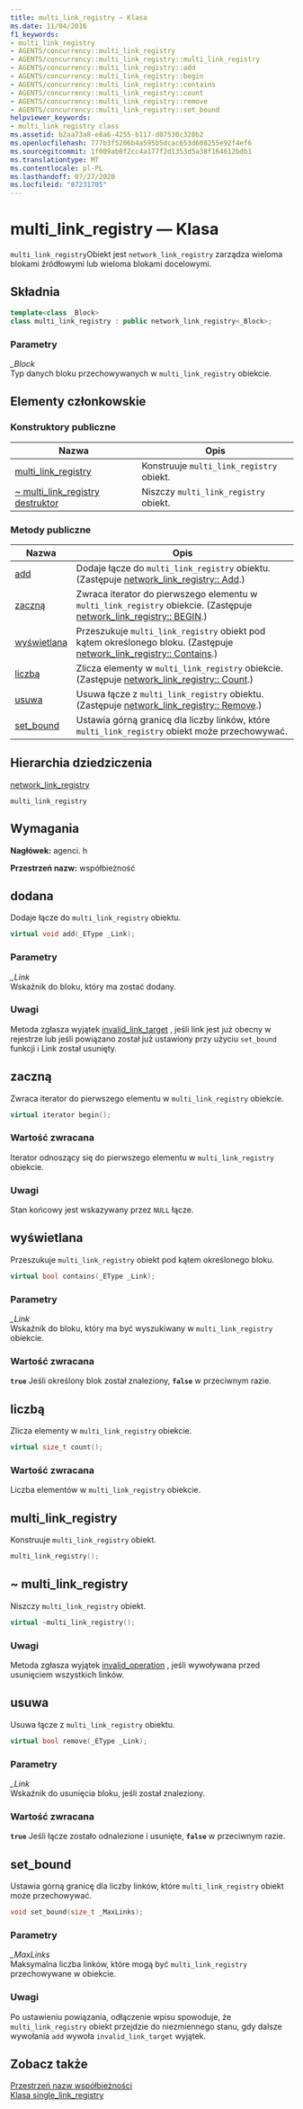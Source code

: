 ```yaml
---
title: multi_link_registry — Klasa
ms.date: 11/04/2016
f1_keywords:
- multi_link_registry
- AGENTS/concurrency::multi_link_registry
- AGENTS/concurrency::multi_link_registry::multi_link_registry
- AGENTS/concurrency::multi_link_registry::add
- AGENTS/concurrency::multi_link_registry::begin
- AGENTS/concurrency::multi_link_registry::contains
- AGENTS/concurrency::multi_link_registry::count
- AGENTS/concurrency::multi_link_registry::remove
- AGENTS/concurrency::multi_link_registry::set_bound
helpviewer_keywords:
- multi_link_registry class
ms.assetid: b2aa73a8-e8a6-4255-b117-d07530c328b2
ms.openlocfilehash: 777b3f5206b4a595b5dcac653d608255e92f4ef6
ms.sourcegitcommit: 1f009ab0f2cc4a177f2d1353d5a38f164612bdb1
ms.translationtype: MT
ms.contentlocale: pl-PL
ms.lasthandoff: 07/27/2020
ms.locfileid: "87231705"
---
```

# <a name="multi_link_registry-class"></a>multi_link_registry — Klasa

`multi_link_registry`Obiekt jest `network_link_registry` zarządza wieloma blokami źródłowymi lub wieloma blokami docelowymi.

## <a name="syntax"></a>Składnia

```cpp
template<class _Block>
class multi_link_registry : public network_link_registry<_Block>;
```

### <a name="parameters"></a>Parametry

*_Block*<br/>
Typ danych bloku przechowywanych w `multi_link_registry` obiekcie.

## <a name="members"></a>Elementy członkowskie

### <a name="public-constructors"></a>Konstruktory publiczne

|Nazwa|Opis|
|----------|-----------------|
|[multi_link_registry](#ctor)|Konstruuje `multi_link_registry` obiekt.|
|[~ multi_link_registry destruktor](#dtor)|Niszczy `multi_link_registry` obiekt.|

### <a name="public-methods"></a>Metody publiczne

|Nazwa|Opis|
|----------|-----------------|
|[add](#add)|Dodaje łącze do `multi_link_registry` obiektu. (Zastępuje [network_link_registry:: Add](network-link-registry-class.md#add).)|
|[zaczną](#begin)|Zwraca iterator do pierwszego elementu w `multi_link_registry` obiekcie. (Zastępuje [network_link_registry:: BEGIN](network-link-registry-class.md#begin).)|
|[wyświetlana](#contains)|Przeszukuje `multi_link_registry` obiekt pod kątem określonego bloku. (Zastępuje [network_link_registry:: Contains](network-link-registry-class.md#contains).)|
|[liczbą](#count)|Zlicza elementy w `multi_link_registry` obiekcie. (Zastępuje [network_link_registry:: Count](network-link-registry-class.md#count).)|
|[usuwa](#remove)|Usuwa łącze z `multi_link_registry` obiektu. (Zastępuje [network_link_registry:: Remove](network-link-registry-class.md#remove).)|
|[set_bound](#set_bound)|Ustawia górną granicę dla liczby linków, które `multi_link_registry` obiekt może przechowywać.|

## <a name="inheritance-hierarchy"></a>Hierarchia dziedziczenia

[network_link_registry](network-link-registry-class.md)

`multi_link_registry`

## <a name="requirements"></a>Wymagania

**Nagłówek:** agenci. h

**Przestrzeń nazw:** współbieżność

## <a name="add"></a><a name="add"></a>dodana

Dodaje łącze do `multi_link_registry` obiektu.

```cpp
virtual void add(_EType _Link);
```

### <a name="parameters"></a>Parametry

*_Link*<br/>
Wskaźnik do bloku, który ma zostać dodany.

### <a name="remarks"></a>Uwagi

Metoda zgłasza wyjątek [invalid_link_target](invalid-link-target-class.md) , jeśli link jest już obecny w rejestrze lub jeśli powiązano został już ustawiony przy użyciu `set_bound` funkcji i Link został usunięty.

## <a name="begin"></a><a name="begin"></a>zaczną

Zwraca iterator do pierwszego elementu w `multi_link_registry` obiekcie.

```cpp
virtual iterator begin();
```

### <a name="return-value"></a>Wartość zwracana

Iterator odnoszący się do pierwszego elementu w `multi_link_registry` obiekcie.

### <a name="remarks"></a>Uwagi

Stan końcowy jest wskazywany przez `NULL` łącze.

## <a name="contains"></a><a name="contains"></a>wyświetlana

Przeszukuje `multi_link_registry` obiekt pod kątem określonego bloku.

```cpp
virtual bool contains(_EType _Link);
```

### <a name="parameters"></a>Parametry

*_Link*<br/>
Wskaźnik do bloku, który ma być wyszukiwany w `multi_link_registry` obiekcie.

### <a name="return-value"></a>Wartość zwracana

**`true`** Jeśli określony blok został znaleziony, **`false`** w przeciwnym razie.

## <a name="count"></a><a name="count"></a>liczbą

Zlicza elementy w `multi_link_registry` obiekcie.

```cpp
virtual size_t count();
```

### <a name="return-value"></a>Wartość zwracana

Liczba elementów w `multi_link_registry` obiekcie.

## <a name="multi_link_registry"></a><a name="ctor"></a>multi_link_registry

Konstruuje `multi_link_registry` obiekt.

```cpp
multi_link_registry();
```

## <a name="multi_link_registry"></a><a name="dtor"></a>~ multi_link_registry

Niszczy `multi_link_registry` obiekt.

```cpp
virtual ~multi_link_registry();
```

### <a name="remarks"></a>Uwagi

Metoda zgłasza wyjątek [invalid_operation](invalid-operation-class.md) , jeśli wywoływana przed usunięciem wszystkich linków.

## <a name="remove"></a><a name="remove"></a>usuwa

Usuwa łącze z `multi_link_registry` obiektu.

```cpp
virtual bool remove(_EType _Link);
```

### <a name="parameters"></a>Parametry

*_Link*<br/>
Wskaźnik do usunięcia bloku, jeśli został znaleziony.

### <a name="return-value"></a>Wartość zwracana

**`true`** Jeśli łącze zostało odnalezione i usunięte, **`false`** w przeciwnym razie.

## <a name="set_bound"></a><a name="set_bound"></a>set_bound

Ustawia górną granicę dla liczby linków, które `multi_link_registry` obiekt może przechowywać.

```cpp
void set_bound(size_t _MaxLinks);
```

### <a name="parameters"></a>Parametry

*_MaxLinks*<br/>
Maksymalna liczba linków, które mogą być `multi_link_registry` przechowywane w obiekcie.

### <a name="remarks"></a>Uwagi

Po ustawieniu powiązania, odłączenie wpisu spowoduje, że `multi_link_registry` obiekt przejdzie do niezmiennego stanu, gdy dalsze wywołania `add` wywoła `invalid_link_target` wyjątek.

## <a name="see-also"></a>Zobacz także

[Przestrzeń nazw współbieżności](concurrency-namespace.md)<br/>
[Klasa single_link_registry](single-link-registry-class.md)
